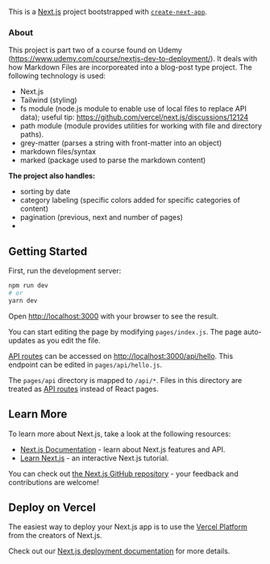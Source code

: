 This is a [Next.js](https://nextjs.org/) project bootstrapped with [`create-next-app`](https://github.com/vercel/next.js/tree/canary/packages/create-next-app).

### About

This project is part two of a course found on Udemy (https://www.udemy.com/course/nextjs-dev-to-deployment/). It deals with how Markdown Files are incorporeated into a blog-post type project. The following technology is used:

- Next.js
- Tailwind (styling)
- fs module (node.js module to enable use of local files to replace API data);
  useful tip: https://github.com/vercel/next.js/discussions/12124
- path module (module provides utilities for working with file and directory paths).
- grey-matter (parses a string with front-matter into an object)
- markdown files/syntax
- marked (package used to parse the markdown content)

**The project also handles:**

- sorting by date
- category labeling (specific colors added for specific categories of content)
- pagination (previous, next and number of pages)
-

## Getting Started

First, run the development server:

```bash
npm run dev
# or
yarn dev
```

Open [http://localhost:3000](http://localhost:3000) with your browser to see the result.

You can start editing the page by modifying `pages/index.js`. The page auto-updates as you edit the file.

[API routes](https://nextjs.org/docs/api-routes/introduction) can be accessed on [http://localhost:3000/api/hello](http://localhost:3000/api/hello). This endpoint can be edited in `pages/api/hello.js`.

The `pages/api` directory is mapped to `/api/*`. Files in this directory are treated as [API routes](https://nextjs.org/docs/api-routes/introduction) instead of React pages.

## Learn More

To learn more about Next.js, take a look at the following resources:

- [Next.js Documentation](https://nextjs.org/docs) - learn about Next.js features and API.
- [Learn Next.js](https://nextjs.org/learn) - an interactive Next.js tutorial.

You can check out [the Next.js GitHub repository](https://github.com/vercel/next.js/) - your feedback and contributions are welcome!

## Deploy on Vercel

The easiest way to deploy your Next.js app is to use the [Vercel Platform](https://vercel.com/new?utm_medium=default-template&filter=next.js&utm_source=create-next-app&utm_campaign=create-next-app-readme) from the creators of Next.js.

Check out our [Next.js deployment documentation](https://nextjs.org/docs/deployment) for more details.
